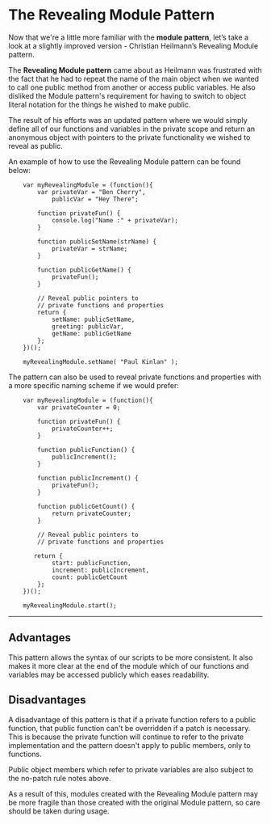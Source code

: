 # The Revealing Module Pattern

Now that we're a little more familiar with the **module pattern**, let’s take a look at a slightly improved version - Christian Heilmann’s Revealing Module pattern.

The **Revealing Module pattern** came about as Heilmann was frustrated with the fact that he had to repeat the name of the main object when we wanted to call one public method from another or access public variables.  He also disliked the Module pattern's requirement for having to switch to object literal notation for the things he wished to make public.

The result of his efforts was an updated pattern where we would simply define all of our functions and variables in the private scope and return an anonymous object with pointers to the private functionality we wished to reveal as public.

An example of how to use the Revealing Module pattern can be found below:
```
    var myRevealingModule = (function(){
        var privateVar = "Ben Cherry",
            publicVar = "Hey There";

        function privateFun() {
            console.log("Name :" + privateVar);
        }

        function publicSetName(strName) {
            privateVar = strName;
        }

        function publicGetName() {
            privateFun();
        }

        // Reveal public pointers to
        // private functions and properties
        return {
            setName: publicSetName,
            greeting: publicVar,
            getName: publicGetName
        };
    })();

    myRevealingModule.setName( "Paul Kinlan" );
```

The pattern can also be used to reveal private functions and properties with a more specific naming scheme if we would prefer:
```
    var myRevealingModule = (function(){
        var privateCounter = 0;

        function privateFun() {
            privateCounter++;
        }

        function publicFunction() {
            publicIncrement();
        }

        function publicIncrement() {
            privateFun();
        }

        function publicGetCount() {
            return privateCounter;
        }

        // Reveal public pointers to
        // private functions and properties

       return {
            start: publicFunction,
            increment: publicIncrement,
            count: publicGetCount
        };
    })();

    myRevealingModule.start();
```

<hr />

## Advantages

This pattern allows the syntax of our scripts to be more consistent. It also makes it more clear at the end of the module which of our functions and variables may be accessed publicly which eases readability.

## Disadvantages

A disadvantage of this pattern is that if a private function refers to a public function, that public function can't be overridden if a patch is necessary. This is because the private function will continue to refer to the private implementation and the pattern doesn't apply to public members, only to functions.

Public object members which refer to private variables are also subject to the no-patch rule notes above.

As a result of this, modules created with the Revealing Module pattern may be more fragile than those created with the original Module pattern, so care should be taken during usage.
